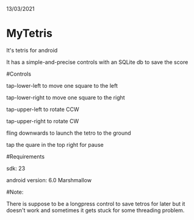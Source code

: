 13/03/2021
# MyTetris
It's tetris for android

It has a simple-and-precise controls with an SQLite db to save the score

#Controls

tap-lower-left to move one square to the left

tap-lower-right to move one square to the right

tap-upper-left to rotate CCW

tap-upper-right to rotate CW

fling downwards to launch the tetro to the ground

tap the quare in the top right for pause

#Requirements

sdk: 23

android version: 6.0 Marshmallow

#Note: 

There is suppose to be a longpress control to save tetros for later but it doesn't work and sometimes it gets stuck for some threading problem.
